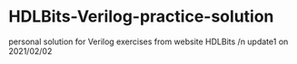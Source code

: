 # HDLBits-Verilog-practice-solution
personal solution for Verilog exercises from website HDLBits /n
update1 on 2021/02/02
